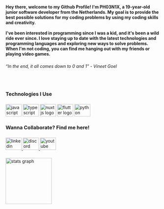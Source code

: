 
###

<h4 align="left">Hey there, welcome to my Github Profile! I'm PH03N1X, a 19-year-old junior software developer from the Netherlands. My goal is to provide the best possible solutions for my coding problems by using my coding skills and creativity.<br><br>I've been interested in programming since I was a kid, and it's been a wild ride ever since. I love staying up to date with the latest technologies and programming languages and exploring new ways to solve problems. When I'm not coding, you can find me hanging out with my friends or playing video games.</h4>

###

<h6 align="left">“In the end, it all comes down to 0 and 1” - Vineet Goel</h6>

###

<br clear="both">

<h3 align="left">Technologies I Use</h3>

###

<div align="left">
  <img src="https://cdn.jsdelivr.net/gh/devicons/devicon/icons/javascript/javascript-original.svg" height="40" width="52" alt="javascript logo"  />
  <img src="https://cdn.jsdelivr.net/gh/devicons/devicon/icons/typescript/typescript-original.svg" height="40" width="52" alt="typescript logo"  />
  <img src="https://cdn.jsdelivr.net/gh/devicons/devicon/icons/nuxtjs/nuxtjs-original.svg" height="40" width="52" alt="nuxtjs logo"  />
  <img src="https://cdn.jsdelivr.net/gh/devicons/devicon/icons/flutter/flutter-original.svg" height="40" width="52" alt="flutter logo"  />
  <img src="https://cdn.jsdelivr.net/gh/devicons/devicon/icons/python/python-original.svg" height="40" width="52" alt="python logo"  />
</div>

###

<h3 align="left">Wanna Collaborate? Find me here!</h3>

###

<div align="left">
  <a href="https://www.linkedin.com/in/florian-kempe/" target="_blank">
    <img src="https://raw.githubusercontent.com/maurodesouza/profile-readme-generator/master/src/assets/icons/social/linkedin/default.svg" width="52" height="40" alt="linkedin logo"  />
  </a>
  <a href="https://discord.ph03n1x.xyz" target="_blank">
    <img src="https://raw.githubusercontent.com/maurodesouza/profile-readme-generator/master/src/assets/icons/social/discord/default.svg" width="52" height="40" alt="discord logo"  />
  </a>
  <a href="https://ph03n1x.xyz" target="_blank">
    <img src="https://raw.githubusercontent.com/maurodesouza/profile-readme-generator/master/src/assets/icons/social/youtube/default.svg" width="52" height="40" alt="youtube logo"  />
  </a>
</div>

###

<div align="left">
  <img src="https://github-readme-stats.vercel.app/api?username=FlorianKempe&hide_title=true&hide_rank=true&show_icons=true&include_all_commits=true&count_private=true&disable_animations=false&theme=dracula&locale=en&hide_border=true&order=1" height="150" alt="stats graph"  />
</div>

###
